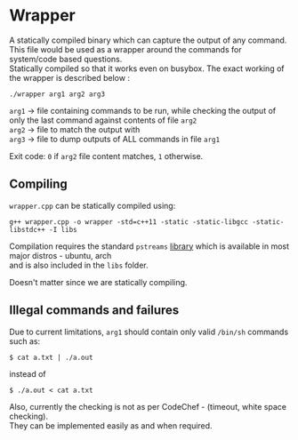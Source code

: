 # Wrapper

A statically compiled binary which can capture the output of any command.  
This file would be used as a wrapper around the commands for system/code based questions.  
Statically compiled so that it works even on busybox.
The exact working of the wrapper is described below :
```
./wrapper arg1 arg2 arg3
```

`arg1` -> file containing commands to be run, while checking the output of only the last command against contents of file `arg2`  
`arg2` -> file to match the output with  
`arg3` -> file to dump outputs of ALL commands in file `arg1`  

Exit code: `0` if `arg2` file content matches, `1` otherwise.

## Compiling

`wrapper.cpp` can be statically compiled using:

```
g++ wrapper.cpp -o wrapper -std=c++11 -static -static-libgcc -static-libstdc++ -I libs
```

Compilation requires the standard `pstreams` [library](http://pstreams.sourceforge.net/) which is available in most major distros - ubuntu, arch  
and is also included in the `libs` folder.

Doesn't matter since we are statically compiling.

## Illegal commands and failures

Due to current limitations, `arg1` should contain only valid `/bin/sh` commands such as:

```
$ cat a.txt | ./a.out
```

instead of 

```
$ ./a.out < cat a.txt
```

Also, currently the checking is not as per CodeChef - (timeout, white space checking).  
They can be implemented easily as and when required.
